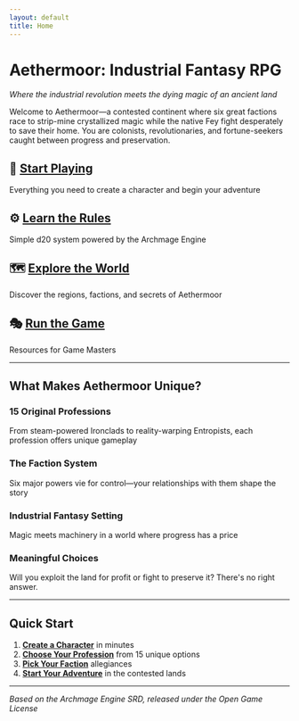 ```yaml
---
layout: default
title: Home
---
```


# Aethermoor: Industrial Fantasy RPG

*Where the industrial revolution meets the dying magic of an ancient land*

Welcome to Aethermoor—a contested continent where six great factions race to strip-mine crystallized magic while the native Fey fight desperately to save their home. You are colonists, revolutionaries, and fortune-seekers caught between progress and preservation.

## 🎲 [Start Playing](players-guide/index.md)
Everything you need to create a character and begin your adventure

## ⚙️ [Learn the Rules](rules/index.md)  
Simple d20 system powered by the Archmage Engine

## 🗺️ [Explore the World](setting/index.md)
Discover the regions, factions, and secrets of Aethermoor

## 🎭 [Run the Game](gm-guide/index.md)
Resources for Game Masters

---

## What Makes Aethermoor Unique?

### **15 Original Professions**
From steam-powered Ironclads to reality-warping Entropists, each profession offers unique gameplay

### **The Faction System**
Six major powers vie for control—your relationships with them shape the story

### **Industrial Fantasy Setting**
Magic meets machinery in a world where progress has a price

### **Meaningful Choices**
Will you exploit the land for profit or fight to preserve it? There's no right answer.

---

## Quick Start

1. **[Create a Character](players-guide/character-creation.md)** in minutes
2. **[Choose Your Profession](players-guide/professions/index.md)** from 15 unique options
3. **[Pick Your Faction](setting/factions.md)** allegiances
4. **[Start Your Adventure](gm-guide/adventures.md)** in the contested lands

---

*Based on the Archmage Engine SRD, released under the Open Game License*
